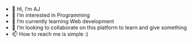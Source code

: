 - 👋 Hi, I’m AJ
- 👀 I’m interested in Programming 
- 🌱 I’m currently learning Web development 
- 💞️ I’m looking to collaborate on this platform to learn and give something 
- 📫 How to reach me is simple :)

<!---
ajDeveloperHub/ajDeveloperHub is a ✨ special ✨ repository because its `README.md` (this file) appears on your GitHub profile.
You can click the Preview link to take a look at your changes.
--->
